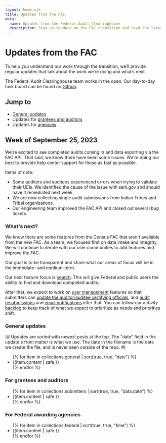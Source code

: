 ```yaml
---
layout: home.njk
title: Updates from the FAC
meta:
  name: Updates from the Federal Audit Clearinghouse
  description: Stay up-to-date on the FAC transition and read the latest on the single audit process.
---
```


# Updates from the FAC

To help you understand our work through the transition, we’ll provide regular updates that talk about the work we’re doing and what’s next. 

The Federal Audit Clearinghouse team works in the open. Our day-to-day task board can be found on [Github](https://github.com/orgs/GSA-TTS/projects/11/views/2).

## Jump to

* [General updates](#general)
* Updates for [grantees and auditors](#grantees-and-auditors)
* Updates for [agencies](#agencies)

## Week of September 25, 2023

We're excited to see completed audits coming in and data exporting via the FAC API. That said, we know there have been some issues. We're doing our best to provide help center support for those as fast as possible.

Items of note:
- Some auditors and auditees experienced errors when trying to validate their UEIs. We identified the cause of the issue with sam.gov and should have it remediated next week.
- We are now collecting single audit submissions from Indian Tribes and Tribal organizations.
- Our engineering team improved the FAC API and closed out several bug tickets.

### What's next?

We know there are some features from the Census FAC that aren't available from the new FAC. As a team, we focused first on data intake and integrity. We will continue to iterate with our user communities to add features and improve the FAC.

Our goal is to be transparent and share what our areas of focus will be in the immediate- and medium-term.

Our next feature focus is [search](https://github.com/GSA-TTS/FAC/issues/2236). This will give Federal and public users the ability to find and download completed audits. 

After that, we expect to work on [user management](https://github.com/GSA-TTS/FAC/issues/1446) features so that submitters can [update the auditor/auditee certifying officials](https://github.com/GSA-TTS/FAC/issues/1446), and [audit resubmissions](https://github.com/GSA-TTS/FAC/issues/2301) and [email notifications](https://github.com/GSA-TTS/FAC/issues/1401) after that. You can follow our activity [backlog](https://github.com/orgs/GSA-TTS/projects/13/views/1) to keep track of what we expect to prioritize as needs and priorities shift.

<h3 id="general" >General updates</h3>

{#
Updates are sorted with newest posts at the top. The "date" field in the update's front matter is what we use. The date in the filename is the date we create the file, and is never seen outside of the repo.
#}

<ul>
{% for item in collections.general | sort(true, true, "date") %}
    <li>{{item.content | safe }}</li>
{% endfor %}
</ul>

<h3 id="grantees-and-auditors">For grantees and auditors</h3>
<ul>
{% for item in collections.submitters | sort(true, true, "data.date") %}
    <li>{{item.content | safe }}</li>
{% endfor %}
</ul>


<h3 id="agencies">For Federal awarding agencies</h3>
<ul>
{% for item in collections.federal | sort(true, true, "time") %}
    <li>{{item.content | safe }}</li>
{% endfor %}
</ul>
